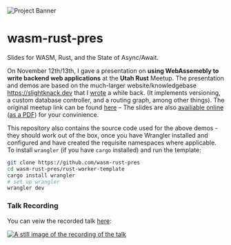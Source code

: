![Project Banner](https://cdn.discordapp.com/attachments/677929380780965948/774537349048172554/Frame_19.png)

# wasm-rust-pres
Slides for WASM, Rust, and the State of Async/Await.

On November 12th/13th, I gave a presentation on **using WebAssemebly to write backend web applications** at the **Utah Rust** Meetup. The presentation and demos are based on the much-larger website/knowledgebase https://slightknack.dev that I [wrote](https://github.com/slightknack/website) a while back. (It implements versioning, a custom database controller, and a routing graph, among other things). The original meetup link can be found [here](https://www.meetup.com/utah-rust/events/273757338/) – The slides are also [availiable online](https://docs.google.com/presentation/d/1cGBil9FRQVijJ5XCWkBS9AMJXsKHvaPDNGFb3IueWQA/edit?usp=sharing) ([as a PDF](https://github.com/slightknack/wasm-rust-pres/blob/master/presentation.pdf)) for your convinience.

This repository also contains the source code used for the above demos - they should work out of the box, once you have Wrangler installed and configured and have created the requisite namespaces where applicable. To install `wrangler` (if you have `cargo` installed) and run the template:

```bash
git clone https://github.com/wasm-rust-pres
cd wasm-rust-pres/rust-worker-template
cargo install wrangler
# set up wrangler
wrangler dev
```

### Talk Recording
You can veiw the recorded talk [here](https://www.youtube.com/watch?v=7np8KroNnNs):

[![A still image of the recording of the talk](https://img.youtube.com/vi/7np8KroNnNs/0.jpg)](http://www.youtube.com/watch?v=7np8KroNnNs)
